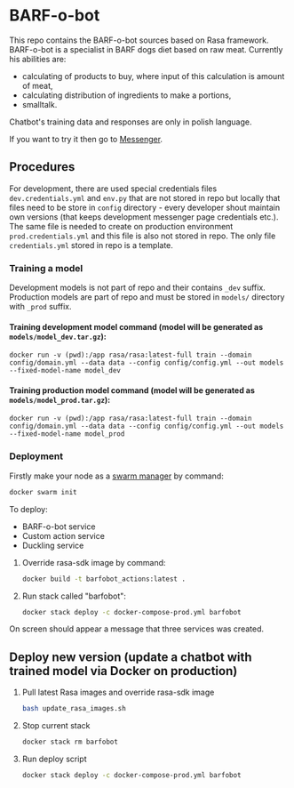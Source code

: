# BARF-o-bot

This repo contains the BARF-o-bot sources based on Rasa framework. BARF-o-bot is a specialist in BARF dogs diet based on raw meat. Currently his abilities are:
*  calculating of products to buy, where input of this calculation is amount of meat,
*  calculating distribution of ingredients to make a portions,
*  smalltalk.

Chatbot's training data and responses are only in polish language.

If you want to try it then go to [Messenger](https://www.messenger.com/t/105119554259120).

## Procedures

For development, there are used special credentials files `dev.credentials.yml` and `env.py` that are not stored in repo but locally that files need to be store in `config` directory - every developer shout maintain own versions (that keeps development messenger page credentials etc.). The same file is needed to create on production environment `prod.credentials.yml` and this file is also not stored in repo. The only file `credentials.yml` stored in repo is a template.

### Training a model

Development models is not part of repo and their contains `_dev` suffix. Production models are part of repo and must be stored in `models/` directory with `_prod` suffix.

#### Training development model command (model will be generated as `models/model_dev.tar.gz`): 
```fish
docker run -v (pwd):/app rasa/rasa:latest-full train --domain config/domain.yml --data data --config config/config.yml --out models --fixed-model-name model_dev
```

#### Training production model command (model will be generated as `models/model_prod.tar.gz`): 
```fish
docker run -v (pwd):/app rasa/rasa:latest-full train --domain config/domain.yml --data data --config config/config.yml --out models --fixed-model-name model_prod
```

### Deployment

Firstly make your node as a [swarm manager](https://docs.docker.com/engine/swarm/) by command:
```bash
docker swarm init
```

To deploy: 
  * BARF-o-bot service 
  * Custom action service
  * Duckling service

1. Override rasa-sdk image by command:
   ```bash
   docker build -t barfobot_actions:latest .
   ```
1. Run stack called "barfobot":
   ```bash
   docker stack deploy -c docker-compose-prod.yml barfobot
   ```
On screen should appear a message that three services was created.

## Deploy new version (update a chatbot with trained model via Docker on production)

1. Pull latest Rasa images and override rasa-sdk image
    ```bash
    bash update_rasa_images.sh
    ```
1. Stop current stack
    ```bash
    docker stack rm barfobot
    ```
1. Run deploy script
    ```bash
    docker stack deploy -c docker-compose-prod.yml barfobot
    ```
